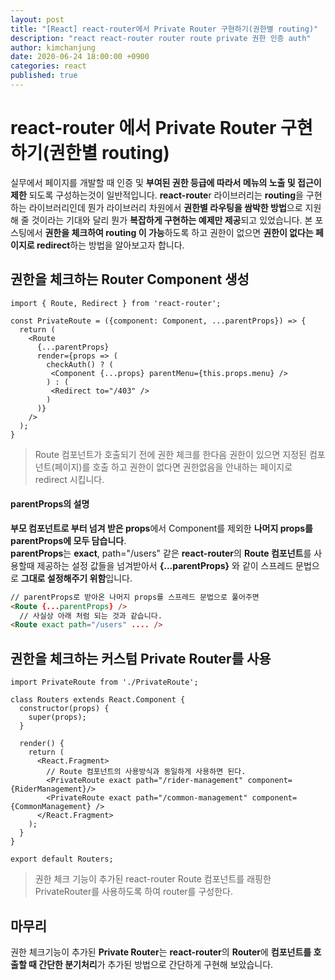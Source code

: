 ```yaml
---
layout: post
title: "[React] react-router에서 Private Router 구현하기(권한별 routing)"
description: "react react-router router route private 권한 인증 auth"
author: kimchanjung
date: 2020-06-24 18:00:00 +0900
categories: react
published: true
---
```


# react-router 에서 Private Router 구현하기(권한별 routing)
실무에서 페이지를 개발할 때 인증 및 **부여된 권한 등급에 따라서 메뉴의 노출 및 접근이 제한** 되도록 구성하는것이 일반적입니다. **react-route**r 라이브러리는 **routing**을 구현하는 라이브러리인데 뭔가 라이브러리 차원에서 **권한별 라우팅을 쌈박한 방법**으로 지원해 줄 것이라는 기대와 달리 뭔가 **복잡하게 구현하는 예제만 제공**되고 있었습니다. 본 포스팅에서 **권한을 체크하여 routing 이 가능**하도록 하고 권한이 없으면 **권한이 없다는 페이지로 redirect**하는 방법을 알아보고자 합니다.


## 권한을 체크하는 Router Component 생성
```react
import { Route, Redirect } from 'react-router';

const PrivateRoute = ({component: Component, ...parentProps}) => {
  return (
    <Route
      {...parentProps}
      render={props => (
        checkAuth() ? (
         <Component {...props} parentMenu={this.props.menu} />
        ) : (
         <Redirect to="/403" />
        )
      )}
    />
  );
}
```
> Route 컴포넌트가 호출되기 전에 권한 체크를 한다음 권한이 있으면 지정된 컴포넌트(페이지)를 호출 하고 권한이 없다면 권한없음을 안내하는 페이지로 redirect 시킵니다.  

#### parentProps의 설명
**부모 컴포넌트로 부터 넘겨 받은 props**에서 Component를 제외한 **나머지 props를 parentProps에 모두 담습니다**.   
**parentProps**는 **exact**, path="/users" 같은 **react-router**의 **Route 컴포넌트**를 사용할때 제공하는 설정 값들을 넘겨받아서 **{...parentProps}** 와 같이 스프레드 문법으로 **그대로 설정해주기 위함**입니다.  
```html
// parentProps로 받아온 나머지 props를 스프레드 문법으로 풀어주면
<Route {...parentProps} />
  // 사실상 아래 처럼 되는 것과 같습니다.
<Route exact path="/users" .... />
```

## 권한을 체크하는 커스텀 Private Router를 사용
```react
import PrivateRoute from './PrivateRoute';

class Routers extends React.Component {
  constructor(props) {
    super(props);
  }

  render() {
    return (
      <React.Fragment>
        // Route 컴포넌트의 사용방식과 동일하게 사용하면 된다.
        <PrivateRoute exact path="/rider-management" component={RiderManagement}/>
        <PrivateRoute exact path="/common-management" component={CommonManagement} />
      </React.Fragment>
    );
  }
}

export default Routers;
```
> 권한 체크 기능이 추가된 react-router Route 컴포넌트를 래핑한 PrivateRouter를 사용하도록 하여 router를 구성한다. 

## 마무리
권한 체크기능이 추가된 **Private Router**는 **react-router**의 **Router**에 **컴포넌트를 호출할 때 간단한 분기처리**가 추가된 방법으로 간단하게 구현해 보았습니다.
